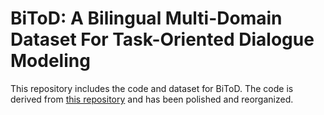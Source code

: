 # BiToD: A Bilingual Multi-Domain Dataset For Task-Oriented Dialogue Modeling

This repository includes the code and dataset for BiToD. The code is derived from [this repository](https://github.com/HLTCHKUST/BiToD) and has been polished and reorganized.
